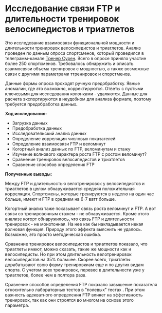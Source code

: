 # Исследование связи FTP и длительности тренировок велосипедистов и триатлетов

Это исследование взаимосвязи функциональной мощности и длительности тренировок велосипедистов и триатлетов. Анализ проведен по данным опроса спортсменов, который проведился в телеграмм-канале [Тренер Сурен](https://t.me/surencoach/1082). Всего в опросе приняло участие более 250 спортсменов. Требовалось обнаружить и описать взаимосвязи объема тренировок с мощностью, а также возможные связи с другими параметрами ттренировок и спорстменов.

Данные формы опроса проходят ручную предобработку. Явные аномалии, где это возможно, корректируются. Ответы с пустыми ключевыми для исследования колонками - удаляются. Данные для расчета экспортируются в неудобном для анализа формате, поэтому требуется предобработка данных.

**Ход исследования:**
- Загрузка данных
- Предобработка данных
- Исследовательский анализ данных
- Определение корреляции числовых показателей
- Определение взаимосвязи FTP и веломинут
- Когортный анализ данных по FTP, веломинутам и стажу
- Изучение волнового характера роста FTP с ростом веломинут?
- Сравнение тренировок велосипедистов и триатлетов
- Сравнение способов определения FTP

**Полученные выводы:**

Между FTP и длительностью велотренировок у велосипедистов и триатлетов в целом обнаруживается средняя положительная корреляция. Спортсмены, которые тренируются в неделю на один час больше, имеют и FTP в среднем на 6-7 ватт больше.

Когортный анализ таже показывает связь роста веломинут и FTP. А вот связи со тренировочным стажем - не обнаруживается. Кроме этого анализе когорт обнаружилось, что связь FTP и длительности тренировок - не монотонная. На нее как бы накладывается некая волновая функция. Природу этого эффекта выяснить не удалось. Возможно, это просто методическая ошибка.

Сравнение тренировок велосипедистов и триатлетов показало, что триатлеты имеют, можно сказать, такие же мощности как и велосипедисты. Но при этом длительность велотренировок велосипедистов на 35% большее. Скорее всего, триатлеты дорабатывают свою форму тренировкиам еще и по других видам спорта. С учетом всех тренировок, перевес в длительности уже у триатлетов, более чем в полтора раза.

Сравнение способов определения FTP показало завышение показателя относительно лабораторных тестов в "полевых" тестах . При этом важность адекватного определения FTP влияет на эффетивность тренировок, так как они строятся во многом на основе этого параметра.
